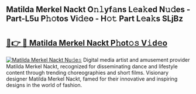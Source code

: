 ## Matilda Merkel Nackt O𝚗𝚕yf𝚊ns L𝚎a𝚔ed N𝚞𝚍es - Part-L5u P𝚑𝚘tos Vi𝚍𝚎o - H𝚘𝚝 Part L𝚎a𝚔s SLjBz

# <h2><a href="http://kf3eo6i.oniu.top/?m=Matilda+Merkel+Nackt">🔗👉 🔴 Matilda Merkel Nackt P𝚑ot𝚘𝚜 V𝚒d𝚎o</a></h2>

[![Matilda Merkel Nackt Nu𝚍e𝚜](https://i.imgur.com/0qMVB7G.gif)](http://kf3eo6i.oniu.top/?m=Matilda+Merkel+Nackt)
Digital media artist and amusement provider Matilda Merkel Nackt, recognized for disseminating dance and lifestyle content through trending choreographies and short films. Visionary designer Matilda Merkel Nackt, famed for their innovative and inspiring designs in the world of fashion.  

